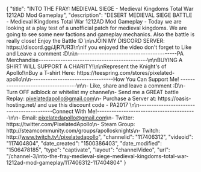 {
    "title": "INTO THE FRAY: MEDIEVAL SIEGE - Medieval Kingdoms Total War 1212AD Mod Gameplay",
    "description": "DESERT MEDIEVAL SIEGE BATTLE - Medieval Kingdoms Total War 1212AD Mod Gameplay - Today we are looking at a play test of a unofficial patch for medieval kingdoms.  We are going to see some new factions and gameplay mechanics.  Also the battle is really close!  Enjoy the Battle :D \n\nJOIN MY DISCORD SERVER: https:\/\/discord.gg\/JjR7UR3\n\nIf you enjoyed the video don't forget to Like and Leave a comment :D\n\n-----------------------------------------PA Merchandise---------------------------------------------\n\nBUYING A SHIRT WILL SUPPORT A CHARITY!\n\nRepresent the Knight's of Apollo!\nBuy a T-shirt Here: https:\/\/teespring.com\/stores\/pixelated-apollo\n\n----------------------------------How You Can Support Me! -----------------------------------\n\n- Like, share and leave a comment :D\n- Turn OFF adblock or whitelist my channel\n- Send me a GREAT battle Replay: pixelatedapollo@gmail.com\n- Purchase a Server at: https:\/\/oasis-hosting.net\/ and use this discount code - PA2017 \n\n------------------------------------------Connect With Me!-----------------------------------------\n\n- Email: pixelatedapollo@gmail.com\n- Twitter: https:\/\/twitter.com\/PixelatedApollo\n- Steam Group:  http:\/\/steamcommunity.com\/groups\/apollosknights\n- Twitch: http:\/\/www.twitch.tv\/pixelatedapollo",
    "channelid": "117406312",
    "videoid": "117404804",
    "date_created": "1500386403",
    "date_modified": "1506478185",
    "type": "captivate",
    "layout": "channelVideo",
    "url": "\/channel-3\/into-the-fray-medieval-siege-medieval-kingdoms-total-war-1212ad-mod-gameplay\/117406312-117404804"
}